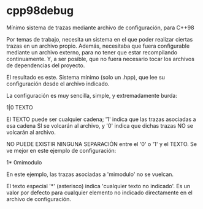 # cpp98debug

Mínimo sistema de trazas mediante archivo de configuración, para C++98

Por temas de trabajo, necesita un sistema en el que poder realizar ciertas trazas en un archivo propio. Además, necesitaba que
fuera configurable mediante un archivo externo, para no tener que estar recompilando continuamente. Y, a ser posible, que no fuera
necesario tocar los archivos de dependencias del proyecto.

El resultado es este. Sistema mínimo (solo un .hpp), que lee su configuración desde el archivo indicado.

La configuración es muy sencilla, simple, y extremadamente burda:

1|0 TEXTO

El TEXTO puede ser cualquier cadena; '1' indica que las trazas asociadas a esa cadena SI se volcarán al archivo, y '0' indica
que dichas trazas NO se volcarán al archivo.

NO PUEDE EXISTIR NINGUNA SEPARACIÓN entre el '0' o '1' y el TEXTO. Se ve mejor en este ejemplo de configuración:

1*
0mimodulo

En este ejemplo, las trazas asociadas a 'mimodulo' no se vuelcan.

El texto especial '*' (asterisco) indica 'cualquier texto no indicado'. Es un valor por defecto para cualquier elemento no indicado
directamente en el archivo de configuración.
